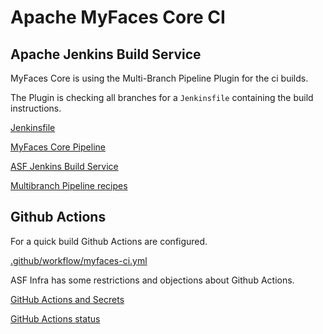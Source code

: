 # Apache MyFaces Core CI

## Apache Jenkins Build Service

MyFaces Core is using the Multi-Branch Pipeline Plugin for the ci builds.

The Plugin is checking all branches for a `Jenkinsfile` containing the build instructions.

[Jenkinsfile](Jenkinsfile)

[MyFaces Core Pipeline][1]

[ASF Jenkins Build Service][2]

[Multibranch Pipeline recipes][3]

## Github Actions

For a quick build Github Actions are configured.

[.github/workflow/myfaces-ci.yml](.github/workflows/myfaces-ci.yml)

ASF Infra has some restrictions and objections about Github Actions.

[GitHub Actions and Secrets][4]

[GitHub Actions status][5]



[1]: https://ci-builds.apache.org/job/MyFaces/job/MyFaces%20Pipeline/

[2]: https://cwiki.apache.org/confluence/display/INFRA/Jenkins

[3]: https://cwiki.apache.org/confluence/display/INFRA/Multibranch+Pipeline+recipes

[4]: https://infra.apache.org/github-actions-secrets.html

[5]: https://cwiki.apache.org/confluence/display/BUILDS/GitHub+Actions+status

[6]: https://travis-ci.com/github/apache/myfaces
